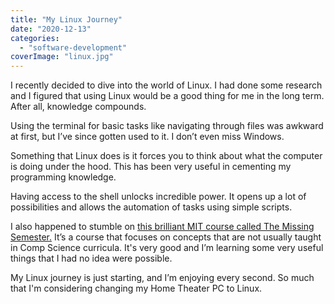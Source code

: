 ```yaml
---
title: "My Linux Journey"
date: "2020-12-13"
categories: 
  - "software-development"
coverImage: "linux.jpg"
---
```


I recently decided to dive into the world of Linux. I had done some research and I figured that using Linux would be a good thing for me in the long term. After all, knowledge compounds.

Using the terminal for basic tasks like navigating through files was awkward at first, but I’ve since gotten used to it. I don’t even miss Windows.

Something that Linux does is it forces you to think about what the computer is doing under the hood. This has been very useful in cementing my programming knowledge.

Having access to the shell unlocks incredible power. It opens up a lot of possibilities and allows the automation of tasks using simple scripts.

I also happened to stumble on [this brilliant MIT course called The Missing Semester.](https://missing.csail.mit.edu/) It’s a course that focuses on concepts that are not usually taught in Comp Science curricula. It's very good and I’m learning some very useful things that I had no idea were possible.

My Linux journey is just starting, and I’m enjoying every second. So much that I'm considering changing my Home Theater PC to Linux.
